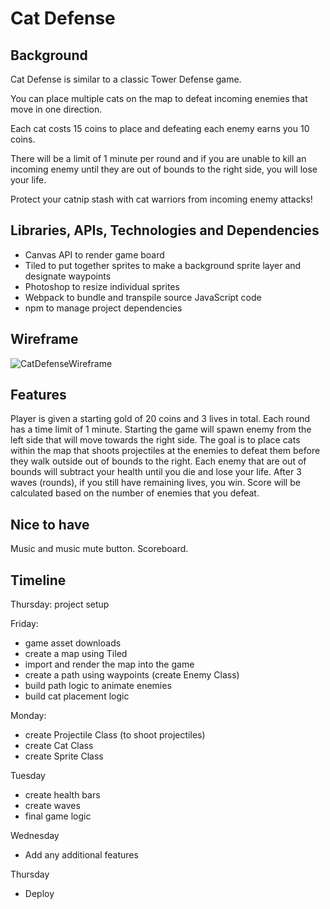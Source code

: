 # Cat Defense

## Background
Cat Defense is similar to a classic Tower Defense game.

You can place multiple cats on the map to defeat incoming enemies that move in one direction.

Each cat costs 15 coins to place and defeating each enemy earns you 10 coins.

There will be a limit of 1 minute per round and if you are unable to kill an incoming enemy until they are out of bounds to the right side, you will lose your life.

Protect your catnip stash with cat warriors from incoming enemy attacks!

## Libraries, APIs, Technologies and Dependencies
* Canvas API to render game board
* Tiled to put together sprites to make a background sprite layer and designate waypoints
* Photoshop to resize individual sprites
* Webpack to bundle and transpile source JavaScript code
* npm to manage project dependencies

## Wireframe

![CatDefenseWireframe](https://user-images.githubusercontent.com/98190992/229187946-915197b7-7c25-4701-b191-598339ec7817.png)

## Features
Player is given a starting gold of 20 coins and 3 lives in total.
Each round has a time limit of 1 minute.
Starting the game will spawn enemy from the left side that will move towards the right side.
The goal is to place cats within the map that shoots projectiles at the enemies to defeat them before they walk outside out of bounds to the right.
Each enemy that are out of bounds will subtract your health until you die and lose your life.
After 3 waves (rounds), if you still have remaining lives, you win.
Score will be calculated based on the number of enemies that you defeat.

## Nice to have
Music and music mute button.
Scoreboard.

## Timeline
Thursday: project setup

Friday:
* game asset downloads
* create a map using Tiled
* import and render the map into the game
* create a path using waypoints (create Enemy Class)
* build path logic to animate enemies
* build cat placement logic

Monday:
* create Projectile Class (to shoot projectiles)
* create Cat Class
* create Sprite Class

Tuesday
* create health bars
* create waves
* final game logic

Wednesday
* Add any additional features

Thursday
* Deploy
